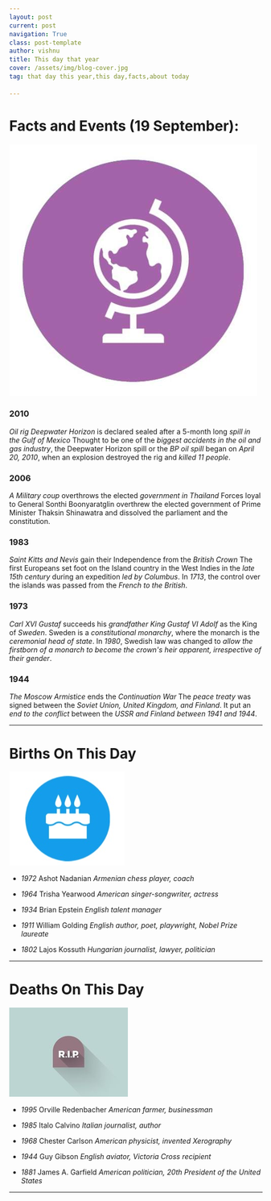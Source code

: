 ```yaml
---
layout: post
current: post
navigation: True
class: post-template
author: vishnu
title: This day that year
cover: /assets/img/blog-cover.jpg
tag: that day this year,this day,facts,about today

---
```

# Facts and Events (19 September):

![Fact](/assets/img/blog/fact.jpg)

### 2010
*Oil rig Deepwater Horizon* is declared sealed after a 5-month long *spill in the Gulf of Mexico*
Thought to be one of the *biggest accidents in the oil and gas industry*, the Deepwater Horizon spill or the *BP oil spill* began on *April 20, 2010*, when an explosion destroyed the rig and *killed 11 people*.

### 2006
*A Military coup* overthrows the elected *government in Thailand*
Forces loyal to General Sonthi Boonyaratglin overthrew the elected government of Prime Minister Thaksin Shinawatra and dissolved the parliament and the constitution.

### 1983
*Saint Kitts and Nevis* gain their Independence from the *British Crown*
The first Europeans set foot on the Island country in the West Indies in the *late 15th century* during an expedition *led by Columbus*. In *1713*, the control over the islands was passed from the *French to the British*.

### 1973
*Carl XVI Gustaf* succeeds his *grandfather King Gustaf VI Adolf* as the King of *Sweden*.
Sweden is a *constitutional monarchy*, where the monarch is the *ceremonial head of state*. In *1980*, Swedish law was changed to *allow the firstborn of a monarch to become the crown's heir apparent, irrespective of their gender*.

### 1944
*The Moscow Armistice* ends the *Continuation War*
The *peace treaty* was signed between the *Soviet Union, United Kingdom, and Finland*. It put an *end to the conflict* between the *USSR and Finland between 1941 and 1944*.


---
# Births On This Day

![Bday](/assets/img/blog/bday.jpg)

* *1972* Ashot Nadanian
*Armenian chess player, coach*

* *1964* Trisha Yearwood
*American singer-songwriter, actress*

* *1934* Brian Epstein
*English talent manager*

* *1911* William Golding
*English author, poet, playwright, Nobel Prize laureate*

* *1802* Lajos Kossuth
*Hungarian journalist, lawyer, politician*

---

# Deaths On This Day

![Rip](/assets/img/blog/rip.jpg)

* *1995* Orville Redenbacher
*American farmer, businessman*

* *1985* Italo Calvino
*Italian journalist, author*

* *1968* Chester Carlson
*American physicist, invented Xerography*

* *1944* Guy Gibson
*English aviator, Victoria Cross recipient*

* *1881* James A. Garfield
*American politician, 20th President of the United States*

---
